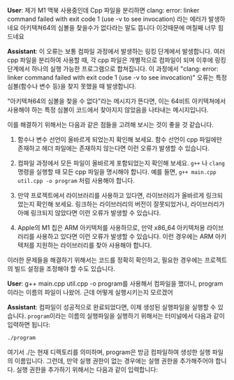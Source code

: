 **User**: 
제가 M1 맥북 사용중인데 Cpp 파일을 분리하면
clang: error: linker command failed with exit code 1 (use -v to see invocation)
라는 에러가 발생하네요
아키텍쳐64의 심볼을 찾을수가 없다라는 말도 뜹니다
이것때문에 며칠째 너무 힘드네요

**Assistant**: 
이 오류는 보통 컴파일 과정에서 발생하는 링킹 단계에서 발생합니다. 여러 cpp 파일을 분리하여 사용할 때, 각 cpp 파일은 개별적으로 컴파일이 되며 이후에 링킹 단계에서 하나의 실행 가능한 프로그램으로 합쳐집니다. 이 과정에서 "clang: error: linker command failed with exit code 1 (use -v to see invocation)" 오류는 특정 심볼(함수나 변수 등)을 찾지 못했을 때 발생합니다.

"아키텍쳐64의 심볼을 찾을 수 없다"라는 메시지가 뜬다면, 이는 64비트 아키텍쳐에서 사용해야 하는 특정 심볼이 코드에서 찾아지지 않았음을 나타내는 메시지입니다.

이를 해결하기 위해서는 다음과 같은 점들을 고려해 보시는 것이 좋을 것 같습니다.

1. 함수나 변수 선언이 올바르게 되었는지 확인해 보세요. 함수 선언이 cpp 파일에만 존재하고 헤더 파일에는 존재하지 않는다면 이런 오류가 발생할 수 있습니다.

2. 컴파일 과정에서 모든 파일이 올바르게 포함되었는지 확인해 보세요. `g++` 나 `clang` 명령을 실행할 때 모든 cpp 파일을 명시해야 합니다. 예를 들면, `g++ main.cpp util.cpp -o program` 처럼 사용해야 합니다.

3. 만약 프로젝트에서 라이브러리를 사용하고 있다면, 라이브러리가 올바르게 링크되었는지 확인해 보세요. 링크하는 라이브러리의 버전이 잘못되었거나, 라이브러리가 아예 링크되지 않았다면 이런 오류가 발생할 수 있습니다.

4. Apple의 M1 칩은 ARM 아키텍처를 사용하므로, 만약 x86_64 아키텍처용 라이브러리를 사용하고 있다면 이런 오류가 발생할 수 있습니다. 이런 경우에는 ARM 아키텍처를 지원하는 라이브러리를 찾아 사용해야 합니다.

이러한 문제들을 해결하기 위해서는 코드를 정확히 확인하고, 필요한 경우에는 프로젝트의 빌드 설정을 조정해야 할 수도 있습니다.

**User**: 
g++ main.cpp util.cpp -o program를 사용해서 컴파일을 했더니, program이라는 이름의 파일이 나왔어.
근데 어떻게 실행시키는지 모르겠어

**Assistant**: 
컴파일이 성공적으로 완료되었다면, 이제 생성된 실행파일을 실행할 수 있습니다. `program`이라는 이름의 실행파일을 실행하기 위해서는 터미널에서 다음과 같이 입력하면 됩니다:
```bash
./program
```

여기서 ./는 현재 디렉토리를 의미하며, program은 방금 컴파일하여 생성한 실행 파일의 이름입니다.
그런데, 만약 실행 권한이 없는 경우에는 실행 권한을 추가해주어야 합니다. 실행 권한을 추가하기 위해서는 다음과 같이 입력합니다: